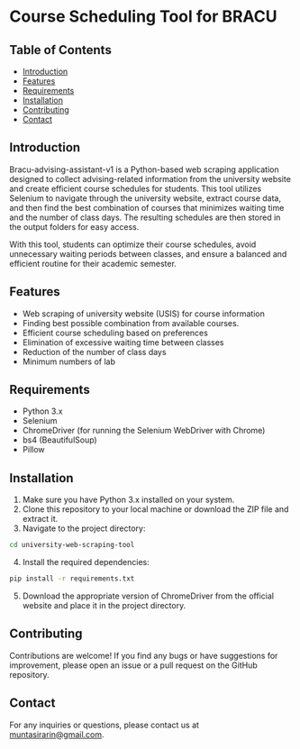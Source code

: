 # Course Scheduling Tool for BRACU
## Table of Contents
- [Introduction](#introduction)
- [Features](#features)
- [Requirements](#requirements)
- [Installation](#installation)
- [Contributing](#contributing)
- [Contact](#contact) 
## Introduction
Bracu-advising-assistant-v1 is a Python-based web scraping application designed to collect advising-related information from the university website and create efficient course schedules for students. This tool utilizes Selenium to navigate through the university website, extract course data, and then find the best combination of courses that minimizes waiting time and the number of class days. The resulting schedules are then stored in the output folders for easy access.

With this tool, students can optimize their course schedules, avoid unnecessary waiting periods between classes, and ensure a balanced and efficient routine for their academic semester.

## Features

- Web scraping of university website (USIS) for course information
- Finding best possible combination from available courses.
- Efficient course scheduling based on preferences
- Elimination of excessive waiting time between classes
- Reduction of the number of class days
- Minimum numbers of lab

## Requirements

- Python 3.x
- Selenium
- ChromeDriver (for running the Selenium WebDriver with Chrome)
- bs4 (BeautifulSoup)
- Pillow

## Installation

1. Make sure you have Python 3.x installed on your system.
2. Clone this repository to your local machine or download the ZIP file and extract it.
3. Navigate to the project directory:

```bash
cd university-web-scraping-tool
```

4. Install the required dependencies:

```bash
pip install -r requirements.txt
```

5. Download the appropriate version of ChromeDriver from the official website and place it in the project directory.

## Contributing

Contributions are welcome! If you find any bugs or have suggestions for improvement, please open an issue or a pull request on the GitHub repository.

## Contact

For any inquiries or questions, please contact us at [muntasirarin@gmail.com](mailto:muntasirarin@gmail.com).
